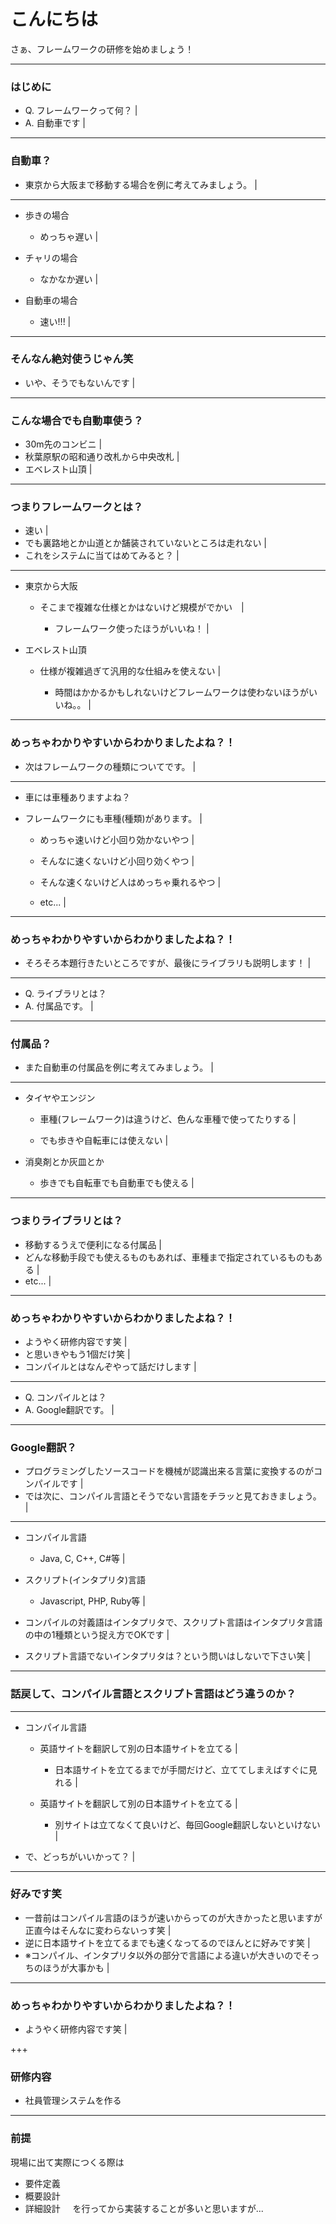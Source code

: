 # こんにちは

さぁ、フレームワークの研修を始めましょう！

---

### はじめに

- Q. フレームワークって何？ |
- A. 自動車です |

---

### 自動車？

- 東京から大阪まで移動する場合を例に考えてみましょう。 |

---

- 歩きの場合

    - めっちゃ遅い |

- チャリの場合

    - なかなか遅い |

- 自動車の場合

    - 速い!!! |

---

### そんなん絶対使うじゃん笑

- いや、そうでもないんです |

---

### こんな場合でも自動車使う？

- 30m先のコンビニ |
- 秋葉原駅の昭和通り改札から中央改札 |
- エベレスト山頂 |

---

### つまりフレームワークとは？

- 速い |
- でも裏路地とか山道とか舗装されていないところは走れない |
- これをシステムに当てはめてみると？ |

---

- 東京から大阪

    - そこまで複雑な仕様とかはないけど規模がでかい　|

        - フレームワーク使ったほうがいいね！ |

- エベレスト山頂

    - 仕様が複雑過ぎて汎用的な仕組みを使えない |

        - 時間はかかるかもしれないけどフレームワークは使わないほうがいいね。。 |

---

### めっちゃわかりやすいからわかりましたよね？！

- 次はフレームワークの種類についてです。 |

---

- 車には車種ありますよね？

- フレームワークにも車種(種類)があります。 |

    - めっちゃ速いけど小回り効かないやつ |

    - そんなに速くないけど小回り効くやつ |

    - そんな速くないけど人はめっちゃ乗れるやつ |

    - etc... |

---

### めっちゃわかりやすいからわかりましたよね？！

- そろそろ本題行きたいところですが、最後にライブラリも説明します！ |

---

- Q. ライブラリとは？
- A. 付属品です。 |

---

### 付属品？

- また自動車の付属品を例に考えてみましょう。 |

---

- タイヤやエンジン

    - 車種(フレームワーク)は違うけど、色んな車種で使ってたりする |

    - でも歩きや自転車には使えない |

- 消臭剤とか灰皿とか

    - 歩きでも自転車でも自動車でも使える |

---

### つまりライブラリとは？

- 移動するうえで便利になる付属品 |
- どんな移動手段でも使えるものもあれば、車種まで指定されているものもある |
- etc... |

---

### めっちゃわかりやすいからわかりましたよね？！

- ようやく研修内容です笑 |
- と思いきやもう1個だけ笑 |
- コンパイルとはなんぞやって話だけします |

---

- Q. コンパイルとは？
- A. Google翻訳です。 |

---

### Google翻訳？

- プログラミングしたソースコードを機械が認識出来る言葉に変換するのがコンパイルです |
- では次に、コンパイル言語とそうでない言語をチラッと見ておきましょう。 |

---

- コンパイル言語

    - Java, C, C++, C#等 |

- スクリプト(インタプリタ)言語

    - Javascript, PHP, Ruby等 |

- コンパイルの対義語はインタプリタで、スクリプト言語はインタプリタ言語の中の1種類という捉え方でOKです |

- スクリプト言語でないインタプリタは？という問いはしないで下さい笑 |

---

### 話戻して、コンパイル言語とスクリプト言語はどう違うのか？

---

- コンパイル言語

    - 英語サイトを翻訳して別の日本語サイトを立てる |

        - 日本語サイトを立てるまでが手間だけど、立ててしまえばすぐに見れる |

    - 英語サイトを翻訳して別の日本語サイトを立てる |

        - 別サイトは立てなくて良いけど、毎回Google翻訳しないといけない |

- で、どっちがいいかって？ |

---

### 好みです笑

- 一昔前はコンパイル言語のほうが速いからってのが大きかったと思いますが正直今はそんなに変わらないっす笑 |
- 逆に日本語サイトを立てるまでも速くなってるのでほんとに好みです笑 |
- ※コンパイル、インタプリタ以外の部分で言語による違いが大きいのでそっちのほうが大事かも |

---

### めっちゃわかりやすいからわかりましたよね？！

- ようやく研修内容です笑 |

+++

### 研修内容

- 社員管理システムを作る

---

### 前提

現場に出て実際につくる際は

- 要件定義
- 概要設計
- 詳細設計
    
を行ってから実装することが多いと思いますが...
    
